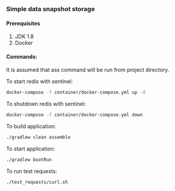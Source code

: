 ### Simple data snapshot storage

#### Prerequisites
1. JDK 1.8
1. Docker

#### Commands:

It is assumed that ass command will be run from project directory.

To start redis with sentinel:
```bash
docker-compose -f container/docker-compose.yml up -d
```

To shutdown redis with sentinel:
```bash
docker-compose -f container/docker-compose.yml down
```

To build application:
```bash
./gradlew clean assemble
``` 

To start application:
```bash
./gradlew bootRun
``` 

To run test requests:
```bash
./test_requests/curl.sh
```
  